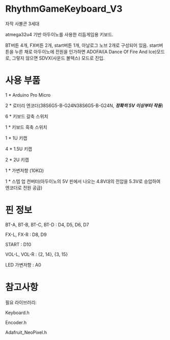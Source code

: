 # RhythmGameKeyboard_V3
자작 사볼콘 3세대

atmega32u4 기반 아두이노를 사용한 리듬게임용 키보드.

BT버튼 4개, FX버튼 2개, start버튼 1개, 아날로그 노브 2개로 구성되어 있음.
start버튼을 누른 채로 아두이노에 전원을 인가하면 ADOFAI(A Dance Of Fire And Ice)모드로, 그렇지 않으면 SDVX(사운드 볼텍스) 모드로 진입.

# 사용 부품
1 * Arduino Pro Micro

2 * 로터리 엔코더(38S6G5-B-G24N38S6G5-B-G24N, **_정확히 5V 이상부터 작동_**)

6 * 키보드 갈축 스위치

1 * 키보드 흑축 스위치

1 * 1U 키캡

4 * 1.5U 키캡

2 * 2U 키캡

1 * 가변저항 (10KΩ)

1 * 스텝 업 컨버터(아두이노의 5V 핀에서 나오는 4.8V대의 전압을 5.3V로 승압하여 엔코더로 전원 공급)

# 핀 정보
BT-A, BT-B, BT-C, BT-D : D4, D5, D6, D7

FX-L, FX-R : D8, D9

START : D10

VOL-L, VOL-R : {2, 14}, {3, 15}

LED 가변저항 : A0

# 참고사항
필요 라이브러리:

Keyboard.h

Encoder.h

Adafruit_NeoPixel.h

